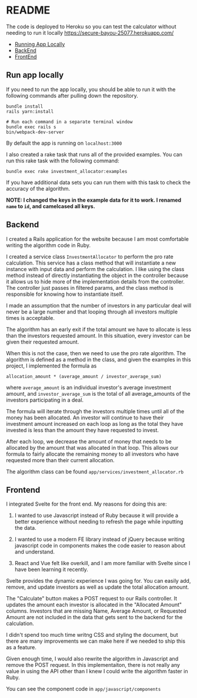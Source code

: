# README

The code is deployed to Heroku so you can test the calculator without needing to run it locally
https://secure-bayou-25077.herokuapp.com/

- [Running App Locally](#run-app-locally)
- [BackEnd](#backend)
- [FrontEnd](#frontend)

## Run app locally

If you need to run the app locally, you should be able to run it with the following commands after pulling down the repository.

```
bundle install
rails yarn:install 

# Run each command in a separate terminal window
bundle exec rails s
bin/webpack-dev-server
```

By default the app is running on `localhost:3000`

I also created a rake task that runs all of the provided examples. You can run this rake task with the following command:

`bundle exec rake investment_allocator:examples`

If you have additional data sets you can run them with this task to check the accuracy of the algorithm.

**NOTE: I changed the keys in the example data for it to work. I renamed `name` to `id`, and camelcased all keys.**

## Backend
I created a Rails application for the website because I am most comfortable writing the algorithm code in Ruby.

I created a service class `InvestmentAllocator` to perform the pro rate calculation. This service has a class method that will instantiate a new instance with input data and perform the calculation. I like using the class method instead of directly instantiating the object in the controller because it allows us to hide more of the implementation details from the controller. The controller just passes in filtered params, and the class method is responsible for knowing how to instantiate itself.

I made an assumption that the number of investors in any particular deal will never be a large number and that looping through all investors multiple times is acceptable.

The algorithm has an early exit if the total amount we have to allocate is less than the investors requested amount. In this situation, every investor can be given their requested amount.

When this is not the case, then we need to use the pro rate algorithm. The algorithm is defined as a method in the class, and given the examples in this project, I implemented the formula as

`allocation_amount * (average_amount / investor_average_sum)`

where `average_amount` is an individual investor's average investment amount, and `investor_average_sum` is the total of all average_amounts of the investors participating in a deal.

The formula will iterate through the investors multiple times until all of the money has been allocated. An investor will continue to have their investment amount increased on each loop as long as the total they have invested is less than the amount they have requested to invest.

After each loop, we decrease the amount of money that needs to be allocated by the amount that was allocated in that loop. This allows our formula to fairly allocate the remaining money to all investors who have requested more than their current allocation.

The algorithm class can be found `app/services/investment_allocator.rb`

## Frontend

I integrated Svelte for the front end. My reasons for doing this are:

1. I wanted to use Javascript instead of Ruby because it will provide a better experience without needing to refresh the page while inputting the data.

2. I wanted to use a modern FE library instead of jQuery because writing javascript code in components makes the code easier to reason about and understand.

3. React and Vue felt like overkill, and I am more familiar with Svelte since I have been learning it recently.

Svelte provides the dynamic experience I was going for. You can easily add, remove, and update investors as well as update the total allocation amount.

The "Calculate" button makes a POST request to our Rails controller. It updates the amount each investor is allocated in the "Allocated Amount" columns. Investors that are missing Name, Average Amount, or Requested Amount are not included in the data that gets sent to the backend for the calculation.

I didn't spend too much time writng CSS and styling the document, but there are many improvements we can make here if we needed to ship this as a feature.

Given enough time, I would also rewrite the algorithm in Javascript and remove the POST request. In this implementaiton, there is not really any value in using the API other than I knew I could write the algorithm faster in Ruby.

You can see the component code in `app/javascript/components`
